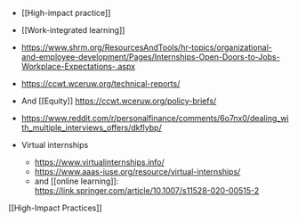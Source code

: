 - [[High-impact practice]]

- [[Work-integrated learning]]

- https://www.shrm.org/ResourcesAndTools/hr-topics/organizational-and-employee-development/Pages/Internships-Open-Doors-to-Jobs-Workplace-Expectations-.aspx

- https://ccwt.wceruw.org/technical-reports/
- And [[Equity]] https://ccwt.wceruw.org/policy-briefs/
- https://www.reddit.com/r/personalfinance/comments/6o7nx0/dealing_with_multiple_interviews_offers/dkflybp/
- Virtual internships
	-  https://www.virtualinternships.info/
	-  https://www.aaas-iuse.org/resource/virtual-internships/
	-  and [[online learning]]: https://link.springer.com/article/10.1007/s11528-020-00515-2

[[High-Impact Practices]]
